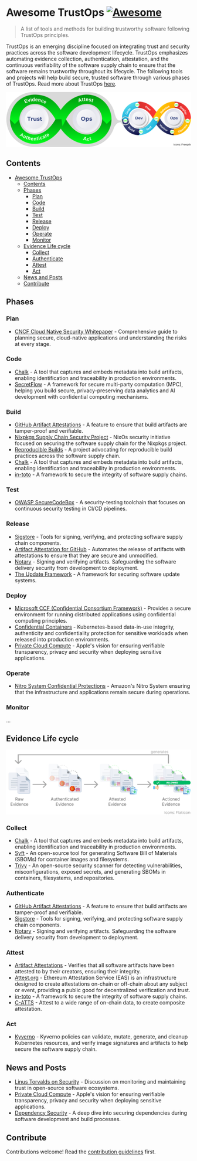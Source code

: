 # Awesome TrustOps [![Awesome](https://awesome.re/badge.svg)](https://awesome.re)

> A list of tools and methods for building trustworthy software following TrustOps principles.

TrustOps is an emerging discipline focused on integrating trust and security practices across the software development lifecycle. TrustOps emphasizes automating evidence collection, authentication, attestation, and the continuous verifiability of the software supply chain to ensure that the software remains trustworthy throughout its lifecycle. The following tools and projects will help build secure, trusted software through various phases of TrustOps. Read more about TrustOps [here](https://github.com/trustops/).

![TrustOps](img/trustops.png)

## Contents

- [Awesome TrustOps ](#awesome-trustops-)
  - [Contents](#contents)
  - [Phases](#phases)
    - [Plan](#plan)
    - [Code](#code)
    - [Build](#build)
    - [Test](#test)
    - [Release](#release)
    - [Deploy](#deploy)
    - [Operate](#operate)
    - [Monitor](#monitor)
  - [Evidence Life cycle](#evidence-life-cycle)
    - [Collect](#collect)
    - [Authenticate](#authenticate)
    - [Attest](#attest)
    - [Act](#act)
  - [News and Posts](#news-and-posts)
  - [Contribute](#contribute)

## Phases

### Plan

- [CNCF Cloud Native Security Whitepaper](https://github.com/cncf/tag-security/blob/3e57e7c472f7053c693292281419ab926155fe2d/community/resources/security-whitepaper/v2/CNCF_cloud-native-security-whitepaper-May2022-v2.pdf) - Comprehensive guide to planning secure, cloud-native applications and understanding the risks at every stage.

### Code

- [Chalk](https://github.com/crashappsec/chalk) - A tool that captures and embeds metadata into build artifacts, enabling identification and traceability in production environments.
- [SecretFlow](https://github.com/secretflow) - A framework for secure multi-party computation (MPC), helping you build secure, privacy-preserving data analytics and AI development with confidential computing mechanisms.

### Build

- [GitHub Artifact Attestations](https://github.blog/changelog/2024-06-25-artifact-attestations-is-generally-available/) - A feature to ensure that build artifacts are tamper-proof and verifiable.
- [Nixpkgs Supply Chain Security Project](https://discourse.nixos.org/t/nixpkgs-supply-chain-security-project/34345) - NixOs security initiative focused on securing the software supply chain for the Nixpkgs project.
- [Reproducible Builds](https://reproducible-builds.org/) - A project advocating for reproducible build practices across the software supply chain.
- [Chalk](https://github.com/crashappsec/chalk) - A tool that captures and embeds metadata into build artifacts, enabling identification and traceability in production environments.
- [in-toto](https://in-toto.io/) - A framework to secure the integrity of software supply chains.

### Test

- [OWASP SecureCodeBox](https://owasp.org/www-project-securecodebox/) - A security-testing toolchain that focuses on continuous security testing in CI/CD pipelines.

### Release

- [Sigstore](https://www.sigstore.dev/) - Tools for signing, verifying, and protecting software supply chain components.
- [Artifact Attestation for GitHub](https://github.blog/security/supply-chain-security/configure-github-artifact-attestations-for-secure-cloud-native-delivery/) - Automates the release of artifacts with attestations to ensure that they are secure and unmodified.
- [Notary](https://notaryproject.dev/) - Signing and verifying artifacts. Safeguarding the software delivery security from development to deployment.
- [The Update Framework](https://theupdateframework.io/) - A framework for securing software update systems.

### Deploy

- [Microsoft CCF (Confidential Consortium Framework)](https://github.com/microsoft/CCF) - Provides a secure environment for running distributed applications using confidential computing principles.
- [Confidential Containers](https://github.com/confidential-containers/confidential-containers/) - Kubernetes-based data-in-use integrity, authenticity and confidentiality protection for sensitive workloads when released into production environments.
- [Private Cloud Compute](https://security.apple.com/blog/private-cloud-compute/) - Apple's vision for ensuring verifiable transparency, privacy and security when deploying sensitive applications.

### Operate

- [Nitro System Confidential Protections](https://www.youtube.com/watch?v=jAaqfeyvvSE&t=2143s) - Amazon's Nitro System ensuring that the infrastructure and applications remain secure during operations.

### Monitor

...

## Evidence Life cycle

![Evidence Life cycle](img/evidence-life-cycle.png)

### Collect

- [Chalk](https://github.com/crashappsec/chalk) - A tool that captures and embeds metadata into build artifacts, enabling identification and traceability in production environments.
- [Syft](https://github.com/anchore/syft) -  An open-source tool for generating Software Bill of Materials (SBOMs) for container images and filesystems.
- [Trivy](https://github.com/aquasecurity/trivy) - An open-source security scanner for detecting vulnerabilities, misconfigurations, exposed secrets, and generating SBOMs in containers, filesystems, and repositories.

### Authenticate

- [GitHub Artifact Attestations](https://github.blog/changelog/2024-06-25-artifact-attestations-is-generally-available/) - A feature to ensure that build artifacts are tamper-proof and verifiable.
- [Sigstore](https://www.sigstore.dev/) - Tools for signing, verifying, and protecting software supply chain components.
- [Notary](https://notaryproject.dev/) - Signing and verifying artifacts. Safeguarding the software delivery security from development to deployment.

### Attest

- [Artifact Attestations](https://github.blog/security/supply-chain-security/configure-github-artifact-attestations-for-secure-cloud-native-delivery/) - Verifies that all software artifacts have been attested to by their creators, ensuring their integrity.
- [Attest.org](https://attest.org/) - Ethereum Attestation Service (EAS) is an infrastructure designed to create attestations on-chain or off-chain about any subject or event, providing a public good for decentralized verification and trust.
- [in-toto](https://in-toto.io/) - A framework to secure the integrity of software supply chains.
- [C-ATTS](https://catts.run/) - Attest to a wide range of on-chain data, to create composite attestation.

### Act

- [Kyverno](https://kyverno.io/) - Kyverno policies can validate, mutate, generate, and cleanup Kubernetes resources, and verify image signatures and artifacts to help secure the software supply chain.

## News and Posts

- [Linus Torvalds on Security](https://thenewstack.io/linus-torvalds-on-security-ai-open-source-and-trust/) - Discussion on monitoring and maintaining trust in open-source software ecosystems.
- [Private Cloud Compute](https://security.apple.com/blog/private-cloud-compute/) - Apple's vision for ensuring verifiable transparency, privacy and security when deploying sensitive applications.
- [Dependency Security](https://www.devsecurely.com/blog/2023/11/securing-the-building-blocks-a-deep-dive-into-dependency-security) - A deep dive into securing dependencies during software development and build processes.

## Contribute

Contributions welcome! Read the [contribution guidelines](contributing.md) first.